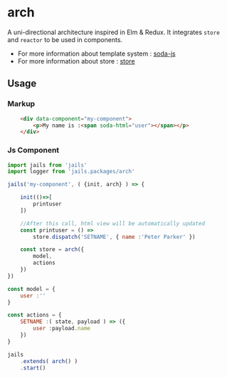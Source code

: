 # arch

A uni-directional architecture inspired in Elm & Redux. It integrates `store` and `reactor` to be used in components.

- For more information about template system : [soda-js](https://github.com/AlloyTeam/sodajs)
- For more information about store : [store](https://github.com/jails-org/Packages/tree/master/store)

## Usage


### Markup
```html
    <div data-component="my-component">
        <p>My name is :<span soda-html="user"></span></p>
    </div>
```

### Js Component
```js
import jails from 'jails'
import logger from 'jails.packages/arch'

jails('my-component', ( {init, arch} ) => {

    init(()=>[
        printuser
    ])

    //After this call, html view will be automatically updated
    const printuser = () =>
        store.dispatch('SETNAME', { name :'Peter Parker' })

    const store = arch({
        model,
        actions
    })
})

const model = {
    user :''
}

const actions = {
    SETNAME :( state, payload ) => ({
        user :payload.name
    })
}

jails
    .extends( arch() )
    .start()
```
